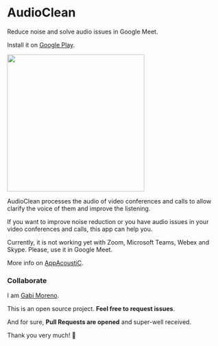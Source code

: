 # AudioClean
Reduce noise and solve audio issues in Google Meet.

Install it on [Google Play](https://play.google.com/store/apps/details?id=soy.gabimoreno.audioclean).

<img src="demo.gif" width="320" />

AudioClean processes the audio of video conferences and calls to allow clarify the voice of them and improve the listening.

If you want to improve noise reduction or you have audio issues in your video conferences and calls, this app can help you.

Currently, it is not working yet with Zoom, Microsoft Teams, Webex and Skype. Please, use it in Google Meet.

More info on [AppAcoustiC](http://appacoustic.com/).

### Collaborate

I am [Gabi Moreno](https://gabimoreno.soy).

This is an open source project. **Feel free to request issues**.

And for sure, **Pull Requests are opened** and super-well received.

Thank you very much! 🤗
